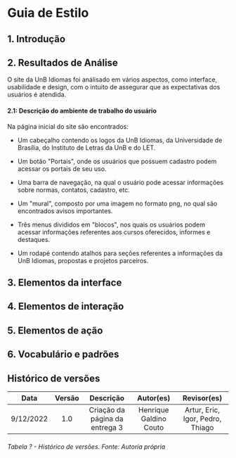 # Guia de Estilo

## 1. Introdução

## 2. Resultados de Análise
 O site da UnB Idiomas foi análisado em vários aspectos, como interface, usabilidade e design, com o intuito de assegurar que as expectativas dos usuários é atendida. 

#### 2.1: Descrição do ambiente de trabalho do usuário
Na página inicial do site são encontrados: 

- Um cabeçalho contendo os logos da UnB Idiomas, da Universidade de Brasília, do Instituto de Letras da UnB e do LET.
- Um botão "Portais", onde os usuários que possuem cadastro podem acessar os portais de seu uso.

- Uma barra de navegação, na qual o usuário pode acessar informações sobre normas, contatos, cadastro, etc.

- Um "mural", composto por uma imagem no formato png, no qual são encontrados avisos importantes.

- Três menus divididos em "blocos", nos quais os usuários podem acessar informações referentes aos cursos oferecidos, informes e destaques. 

- Um rodapé contendo atalhos para seções referentes a informações da UnB Idiomas, propostas e projetos parceiros.
## 3. Elementos da interface

## 4. Elementos de interação

## 5. Elementos de ação


## 6. Vocabulário e padrões

## Histórico de versões
|    Data    | Versão |                                       Descrição                                       |        Autor(es)        |         Revisor(es)         |
| :--------: | :----: | :-----------------------------------------------------------------------------------: | :---------------------: | :---------------------: |
| 9/12/2022 |  1.0   |                            Criação da página da entrega 3                         |   Henrique Galdino Couto    | Artur, Eric,  Igor, Pedro, Thiago |



###### Tabela ? - Histórico de versões. Fonte: Autoria própria